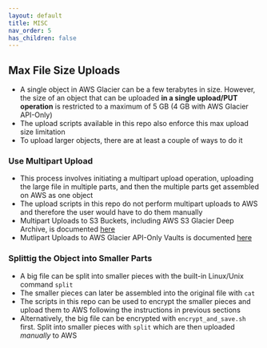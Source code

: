 ```yaml
---
layout: default
title: MISC
nav_order: 5
has_children: false
---
```


## Max File Size Uploads
- A single object in AWS Glacier can be a few terabytes in size. However, the size of an object that can be uploaded **in a single upload/PUT operation** is restricted to a maximum of 5 GB (4 GB with AWS Glacier API-Only)
- The upload scripts available in this repo also enforce this max upload size limitation
- To upload larger objects, there are at least a couple of ways to do it

### Use Multipart Upload
- This process involves initiating a multipart upload operation, uploading the large file in multiple parts, and then the multiple parts get assembled on AWS as one object
- The upload scripts in this repo do not perform multipart uploads to AWS and therefore the user would have to do them manually
- Multipart Uploads to S3 Buckets, including AWS S3 Glacier Deep Archive, is documented [here](https://docs.aws.amazon.com/AmazonS3/latest/userguide/mpuoverview.html)
- Mutlipart Uploads to AWS Glacier API-Only Vaults is documented [here](https://docs.aws.amazon.com/amazonglacier/latest/dev/uploading-archive-mpu.html)


### Splittig the Object into Smaller Parts
- A big file can be split into smaller pieces with the built-in Linux/Unix command `split`
- The smaller pieces can later be assembled into the original file with `cat`
- The scripts in this repo can be used to encrypt the smaller pieces and upload them to AWS following the instructions in previous sections
- Alternatively, the big file can be encrypted with `encrypt_and_save.sh` first. Split into smaller pieces with `split` which are then uploaded *manually* to AWS
